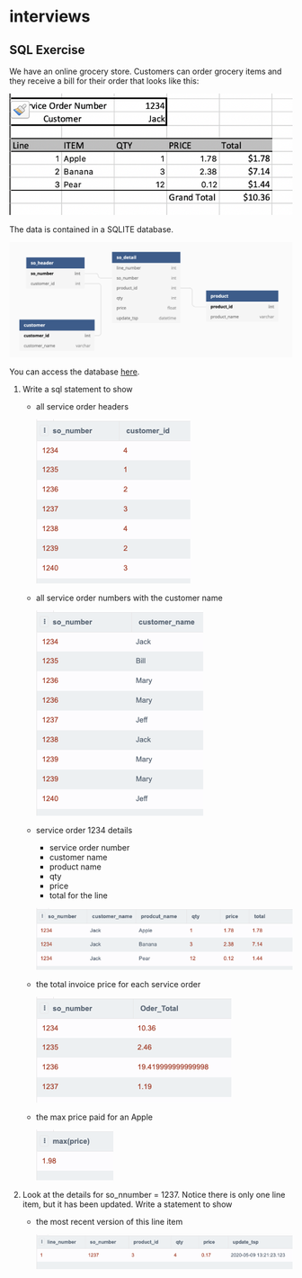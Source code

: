 # interviews

## SQL Exercise

We have an online grocery store. Customers can order grocery items and they receive a bill for their order that looks like this:

![Image of SO](./diagrams/SO_Example.png)

The data is contained in a SQLITE database. 

![ERD](./diagrams/ERD.png)

You can access the database [here](https://sqliteonline.com/#fiddle=333b56f2bab06278f24056be2125d86ea1711e66047caa6d0921ac868f0e320c).

1) Write a sql statement to show 
    - all service order headers

        ![ERD](./diagrams/so_headers.png)

    - all service order numbers with the customer name

        ![ERD](./diagrams/so_number_customer.png)

    - service order 1234 details 
        - service order number
        - customer name
        - product name
        - qty 
        - price
        - total for the line

        ![ERD](./diagrams/SO_1234_details.png)
    - the total invoice price for each service order

        ![ERD](./diagrams/order_totals.png)

    - the max price paid for an Apple

        ![ERD](./diagrams/max_apple_price.png)

2) Look at the details for so_nnumber = 1237. Notice there is only one line item, but it has been updated. Write a statement to show
    - the most recent version of this line item

        ![ERD](./diagrams/most_recent_line.png)

